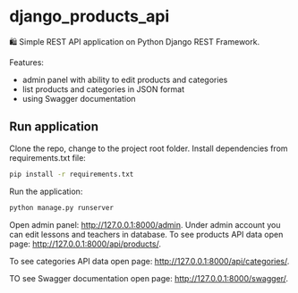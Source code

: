 # django_products_api


🛍️ Simple REST API application on Python Django REST Framework.

Features:
- admin panel with ability to edit products and categories
- list products and categories in JSON format
- using Swagger documentation

## Run application
Clone the repo, change to the project root folder. Install dependencies from requirements.txt file:

```bash
pip install -r requirements.txt
```
Run the application:
```bash
python manage.py runserver
```

Open admin panel: http://127.0.0.1:8000/admin. Under admin account you can edit lessons and teachers in database. 
To see products API data open page:  http://127.0.0.1:8000/api/products/.

To see categories API data open page:  http://127.0.0.1:8000/api/categories/.

TO see Swagger documentation open page: http://127.0.0.1:8000/swagger/.
